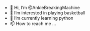 - 👋 Hi, I’m @AnkleBreakingMachine
- 👀 I’m interested in playing basketball
- 🌱 I’m currently learning python
- 📫 How to reach me ... 


<!---
AnkleBreakingMachine/AnkleBreakingMachine is a ✨ special ✨ repository because its `README.md` (this file) appears on your GitHub profile.
You can click the Preview link to take a look at your changes.
--->
